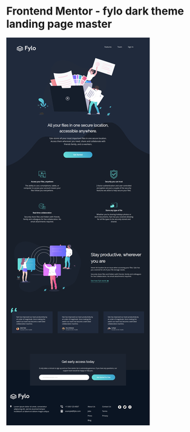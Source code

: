 # Frontend Mentor - fylo dark theme landing page master

![Design preview for the Four card feature section coding challenge](./design/design.png)

